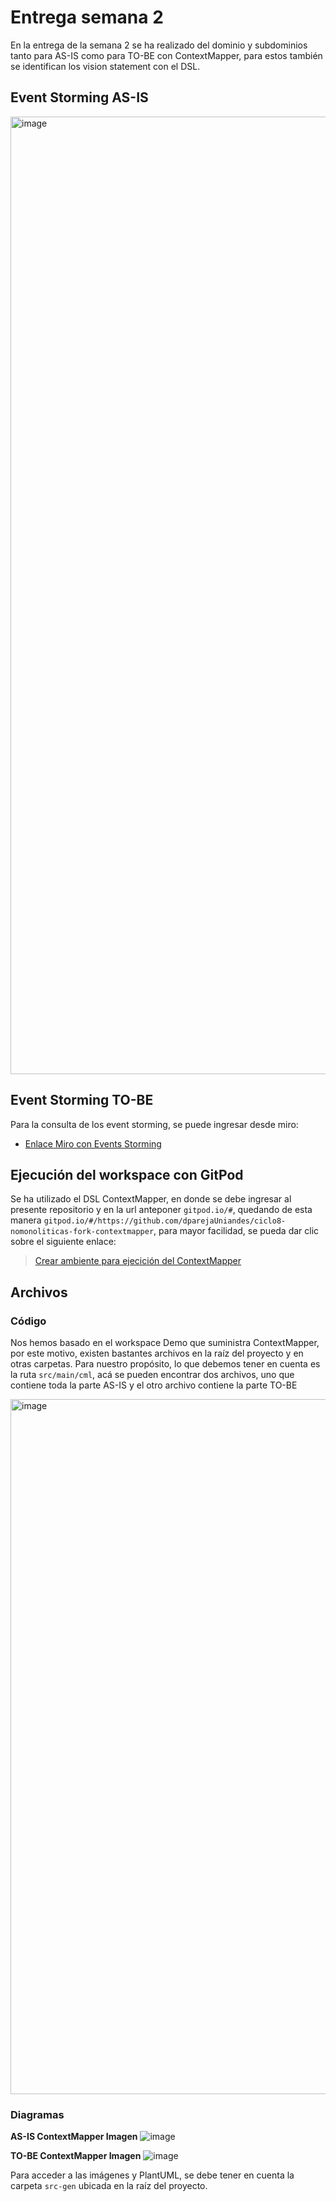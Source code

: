 # Entrega semana 2

En la entrega de la semana 2 se ha realizado del dominio y subdominios tanto para AS-IS como para TO-BE con ContextMapper, para estos también se identifican los vision statement con el DSL.

## Event Storming AS-IS
<img width="1532" alt="image" src="https://github.com/user-attachments/assets/66d831b0-506c-4be6-9357-20207fddf78f" />

## Event Storming TO-BE


Para la consulta de los event storming, se puede ingresar desde miro:
* [Enlace Miro con Events Storming](https://miro.com/app/board/uXjVLnwfFlU=/?share_link_id=150905541425)

## Ejecución del workspace con GitPod
Se ha utilizado el DSL ContextMapper, en donde se debe ingresar al presente repositorio y en la url anteponer `gitpod.io/#`, quedando de esta manera `gitpod.io/#/https://github.com/dparejaUniandes/ciclo8-nomonoliticas-fork-contextmapper`, para mayor facilidad, se pueda dar clic sobre el siguiente enlace:
> [Crear ambiente para ejecición del ContextMapper](gitpod.io/#/https://github.com/dparejaUniandes/ciclo8-nomonoliticas-fork-contextmapper)

## Archivos
### Código
Nos hemos basado en el workspace Demo que suministra ContextMapper, por este motivo, existen bastantes archivos en la raíz del proyecto y en otras carpetas. Para nuestro propósito, lo que debemos tener en cuenta es la ruta `src/main/cml`, acá se pueden encontrar dos archivos, uno que contiene toda la parte AS-IS y el otro archivo contiene la parte TO-BE

<img width="1112" alt="image" src="https://github.com/user-attachments/assets/7506be28-f53b-4662-8df2-c320cf703647" />

### Diagramas

**AS-IS ContextMapper Imagen**
![image](https://github.com/user-attachments/assets/bf711fbe-95b2-457a-89f1-a52ae90a5cb8)

**TO-BE ContextMapper Imagen**
![image](https://github.com/user-attachments/assets/108ce70e-7c15-437a-9a54-2fa3e3c2b510)

Para acceder a las imágenes y PlantUML, se debe tener en cuenta la carpeta `src-gen` ubicada en la raíz del proyecto.

